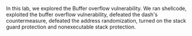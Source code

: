 In this lab, we explored the Buffer overflow vulnerability. We ran shellcode, exploited the buffer overflow vulnerability, defeated the dash's countermeasure, defeated the address randomization, turned on the stack guard protection and nonexecutable stack protection.
